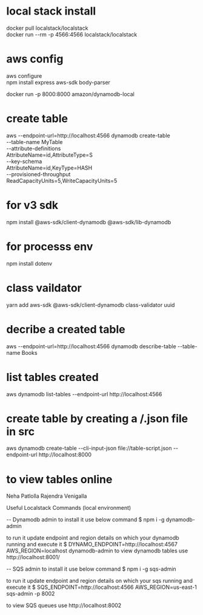 # local stack install

docker pull localstack/localstack  
docker run --rm -p 4566:4566 localstack/localstack

# aws config

aws configure  
npm install express aws-sdk body-parser

docker run -p 8000:8000 amazon/dynamodb-local

# create table

aws --endpoint-url=http://localhost:4566 dynamodb create-table \
 --table-name MyTable \
 --attribute-definitions \
 AttributeName=id,AttributeType=S \
 --key-schema \
 AttributeName=id,KeyType=HASH \
 --provisioned-throughput \
 ReadCapacityUnits=5,WriteCapacityUnits=5

# for v3 sdk

npm install @aws-sdk/client-dynamodb @aws-sdk/lib-dynamodb

# for processs env

npm install dotenv

# class vaildator

yarn add aws-sdk @aws-sdk/client-dynamodb class-validator uuid

# decribe a created table

aws --endpoint-url=http://localhost:4566 dynamodb describe-table --table-name Books

# list tables created

aws dynamodb list-tables --endpoint-url http://localhost:4566

# create table by creating a /.json file in src

aws dynamodb create-table --cli-input-json file://table-script.json --endpoint-url http://localhost:8000

# to view tables online

Neha Patlolla Rajendra Venigalla

Useful Localstack Commands (local environment)

-- Dynamodb admin
to install it use below command
$ npm i -g dynamodb-admin

to run it update endpoint and region details on which your dynamodb running and execute it
$ DYNAMO_ENDPOINT=http://localhost:4567 AWS_REGION=localhost dynamodb-admin
to view dynamodb tables use http://localhost:8001/

-- SQS admin
to install it use below command
$ npm i -g sqs-admin

to run it update endpoint and region details on which your sqs running and execute it
$ SQS_ENDPOINT=http://localhost:4566 AWS_REGION=us-east-1 sqs-admin -p 8002

to view SQS queues use http://localhost:8002
